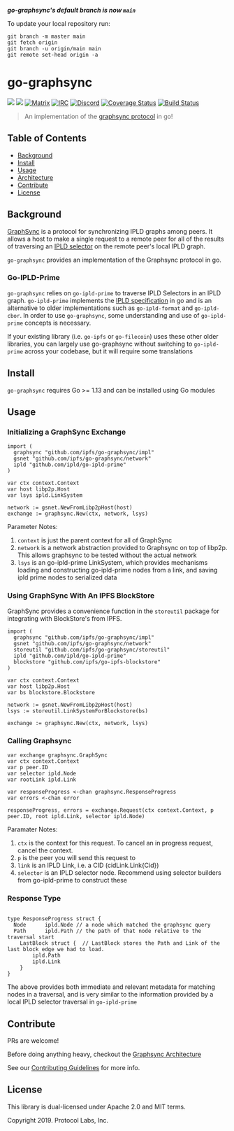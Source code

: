 ***go-graphsync's default branch is now `main`***

To update your local repository run:
```
git branch -m master main
git fetch origin
git branch -u origin/main main
git remote set-head origin -a
```

# go-graphsync

[![](https://img.shields.io/badge/made%20by-Protocol%20Labs-blue.svg?style=flat-square)](http://ipn.io)
[![](https://img.shields.io/badge/project-IPFS-blue.svg?style=flat-square)](http://ipfs.io/)
[![Matrix](https://img.shields.io/badge/matrix-%23ipfs%3Amatrix.org-blue.svg?style=flat-square)](https://matrix.to/#/#ipfs:matrix.org)
[![IRC](https://img.shields.io/badge/freenode-%23ipfs-blue.svg?style=flat-square)](http://webchat.freenode.net/?channels=%23ipfs)
[![Discord](https://img.shields.io/discord/475789330380488707?color=blueviolet&label=discord&style=flat-square)](https://discord.gg/24fmuwR)
[![Coverage Status](https://codecov.io/gh/ipfs/go-graphsync/branch/master/graph/badge.svg)](https://codecov.io/gh/ipfs/go-graphsync/branch/master)
[![Build Status](https://circleci.com/gh/ipfs/go-bitswap.svg?style=svg)](https://circleci.com/gh/ipfs/go-graphsync)

> An implementation of the [graphsync protocol](https://github.com/ipld/specs/blob/master/block-layer/graphsync/graphsync.md) in go!

## Table of Contents

- [Background](#background)
- [Install](#install)
- [Usage](#usage)
- [Architecture](#architecture)
- [Contribute](#contribute)
- [License](#license)

## Background

[GraphSync](https://github.com/ipld/specs/blob/master/block-layer/graphsync/graphsync.md) is a protocol for synchronizing IPLD graphs among peers. It allows a host to make a single request to a remote peer for all of the results of traversing an [IPLD selector](https://ipld.io/specs/selectors/) on the remote peer's local IPLD graph. 

`go-graphsync` provides an implementation of the Graphsync protocol in go.

### Go-IPLD-Prime

`go-graphsync` relies on `go-ipld-prime` to traverse IPLD Selectors in an IPLD graph. `go-ipld-prime` implements the [IPLD specification](https://github.com/ipld/specs) in go and is an alternative to older implementations such as `go-ipld-format` and `go-ipld-cbor`. In order to use `go-graphsync`, some understanding and use of `go-ipld-prime` concepts is necessary. 

If your existing library (i.e. `go-ipfs` or `go-filecoin`) uses these other older libraries, you can largely use go-graphsync without switching to `go-ipld-prime` across your codebase, but it will require some translations

## Install

`go-graphsync` requires Go >= 1.13 and can be installed using Go modules

## Usage

### Initializing a GraphSync Exchange

```golang
import (
  graphsync "github.com/ipfs/go-graphsync/impl"
  gsnet "github.com/ipfs/go-graphsync/network"
  ipld "github.com/ipld/go-ipld-prime"
)

var ctx context.Context
var host libp2p.Host
var lsys ipld.LinkSystem

network := gsnet.NewFromLibp2pHost(host)
exchange := graphsync.New(ctx, network, lsys)
```

Parameter Notes:

1. `context` is just the parent context for all of GraphSync
2. `network` is a network abstraction provided to Graphsync on top
of libp2p. This allows graphsync to be tested without the actual network
3. `lsys` is an go-ipld-prime LinkSystem, which provides mechanisms loading and constructing go-ipld-prime nodes from a link, and saving ipld prime nodes to serialized data

### Using GraphSync With An IPFS BlockStore

GraphSync provides a convenience function in the `storeutil` package for
integrating with BlockStore's from IPFS.

```golang
import (
  graphsync "github.com/ipfs/go-graphsync/impl"
  gsnet "github.com/ipfs/go-graphsync/network"
  storeutil "github.com/ipfs/go-graphsync/storeutil"
  ipld "github.com/ipld/go-ipld-prime"
  blockstore "github.com/ipfs/go-ipfs-blockstore"
)

var ctx context.Context
var host libp2p.Host
var bs blockstore.Blockstore

network := gsnet.NewFromLibp2pHost(host)
lsys := storeutil.LinkSystemForBlockstore(bs)

exchange := graphsync.New(ctx, network, lsys)
```

### Calling Graphsync

```golang
var exchange graphsync.GraphSync
var ctx context.Context
var p peer.ID
var selector ipld.Node
var rootLink ipld.Link

var responseProgress <-chan graphsync.ResponseProgress
var errors <-chan error

responseProgress, errors = exchange.Request(ctx context.Context, p peer.ID, root ipld.Link, selector ipld.Node)
```

Paramater Notes:
1. `ctx` is the context for this request. To cancel an in progress request, cancel the context.
2. `p` is the peer you will send this request to
3. `link` is an IPLD Link, i.e. a CID (cidLink.Link{Cid})
4. `selector` is an IPLD selector node. Recommend using selector builders from go-ipld-prime to construct these

### Response Type

```golang

type ResponseProgress struct {
  Node      ipld.Node // a node which matched the graphsync query
  Path      ipld.Path // the path of that node relative to the traversal start
	LastBlock struct {  // LastBlock stores the Path and Link of the last block edge we had to load. 
		ipld.Path
		ipld.Link
	}
}

```

The above provides both immediate and relevant metadata for matching nodes in a traversal, and is very similar to the information provided by a local IPLD selector traversal in `go-ipld-prime`

## Contribute

PRs are welcome!

Before doing anything heavy, checkout the [Graphsync Architecture](docs/architecture.md)

See our [Contributing Guidelines](https://github.com/ipfs/go-graphsync/blob/master/CONTRIBUTING.md) for more info.

## License

This library is dual-licensed under Apache 2.0 and MIT terms.

Copyright 2019. Protocol Labs, Inc.
